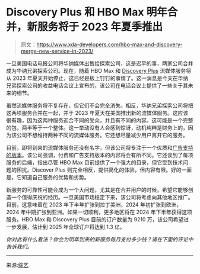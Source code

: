 # Discovery Plus 和 HBO Max 明年合并，新服务将于 2023 年夏季推出

> 原文：<https://www.xda-developers.com/hbo-max-and-discovery-merge-new-service-in-2023/>

一旦美国电话电报公司将华纳媒体出售给探索公司，这是迟早的事，两家公司合并成为华纳兄弟探索公司。现在，随着 HBO Max 和 [Discovery Plus](https://www.xda-developers.com/discovery-plus-launches-price-availability/) 流媒体服务将从 2023 年夏天开始停止，这已经是板上钉钉的事情了。这一消息是今天在华纳兄弟探索公司的收益电话会议上宣布的，该公司在电话会议上提供了一些关于其未来的细节。

虽然流媒体服务将不复存在，但它们不会完全消失。相反，华纳兄弟探索公司将把这两项服务合并在一起，并于 2023 年夏天在美国推出新的流媒体服务。这应该很有趣，因为这两种服务迎合不同的受众，并且有不同的内容。这可能是一个完整的包，两半等于一个整体。这一举动没有人会感到惊讶，动机纯粹是财务上的，因为该公司不想维持两种不同的流媒体服务。它还想尽量减少用户离开它的服务。

目前，即将到来的流媒体服务还没有名字，但该公司将专注于一个优质和[广告支持的版本](https://www.xda-developers.com/hbo-max-offers-ad-supported-tier/)。该公司强调，付费和广告支持版本的内容将会有所不同。它还谈到了每项服务的后端，指出尽管 HBO Max 目前提供了一个强大的目录，但它受到技术问题的困扰。Discover Plus 则完全相反，提供简化的体验，但内容有限。好的一面是，它知道自己服务的优势和劣势。

新服务的可靠性可能会成为一个大问题，尤其是在合并用户的时候。希望它能够创造一个值得庆祝的经历。一旦美国市场稳定下来，该公司将考虑向其他地区推广。目前，这意味着在 2023 年下半年扩张到拉丁美洲，2024 年初扩张到欧洲，2024 年中期扩张到亚洲。如果一切顺利，更多地区将在 2024 年下半年获得这项服务。HBO Max 和 Discovery Plus 目前的订户数量为 9210 万，该公司希望进一步发展，估计到 2025 年全球订户将达到 1.3 亿。

*你对此有什么看法？你会为明年到来的新服务每月支付多少钱？请在下面的评论中告诉我们。*

* * *

来源:[综艺](https://variety.com/2022/digital/news/hbo-max-discovery-plus-merger-2023-1235333314/)